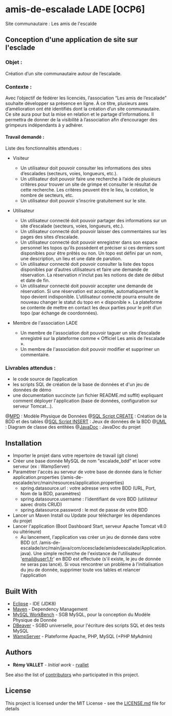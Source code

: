# amis-de-escalade LADE [OCP6]
Site communautaire : Les amis de l'escalde

## Conception d'une application de site sur l'esclade

### Objet :
Création d’un site communautaire autour de l’escalade.

### Contexte :
Avec l’objectif de fédérer les licenciés, l’association “Les amis de l’escalade”
souhaite développer sa présence en ligne. À ce titre, plusieurs axes d’amélioration
ont été identifiés dont la création d’un site communautaire.
Ce site aura pour but la mise en relation et le partage d’informations. Il permettra
de donner de la visibilité à l’association afin d’encourager des grimpeurs
indépendants à y adhérer.

#### Travail demandé :

Liste des fonctionnalités attendues :
* Visiteur
    * Un utilisateur doit pouvoir consulter les informations des sites d’escalades (secteurs, voies, longueurs, etc.).
    * Un utilisateur doit pouvoir faire une recherche à l’aide de plusieurs critères pour trouver un site de grimpe et consulter le résultat de cette recherche. Les critères peuvent être le lieu, la cotation, le nombre de secteurs, etc.
    * Un utilisateur doit pouvoir s’inscrire gratuitement sur le site.

* Utilisateur
    * Un utilisateur connecté doit pouvoir partager des informations sur un site d’escalade (secteurs, voies, longueurs, etc.).
    * Un utilisateur connecté doit pouvoir laisser des commentaires sur les pages des sites d’escalade.
    * Un utilisateur connecté doit pouvoir enregistrer dans son espace personnel les topos qu’ils possèdent et préciser si ces derniers sont disponibles pour être prêtés ou non. Un topo est défini par un nom, une description, un lieu et une date de parution.
    * Un utilisateur connecté doit pouvoir consulter la liste des topos disponibles par d’autres utilisateurs et faire une demande de réservation. La réservation n’inclut pas les notions de date de début et date de fin.
    * Un utilisateur connecté doit pouvoir accepter une demande de réservation. Si une réservation est acceptée, automatiquement le topo devient indisponible. L’utilisateur connecté pourra ensuite de nouveau changer le statut du topo en « disponible ». La plateforme se contente de mettre en contact les deux parties pour le prêt d’un topo (par échange de coordonnées).

* Membre de l'association LADE
    * Un membre de l'association doit pouvoir taguer un site d’escalade enregistré sur la plateforme comme « Officiel Les amis de l’escalade ».
    * Un membre de l'association doit pouvoir modifier et supprimer un commentaire.

### Livrables attendus :
* le code source de l’application
* les scripts SQL de création de la base de données et d'un jeu de données de démo
* une documentation succincte (un fichier README.md  suffit) expliquant comment déployer l'application (base de données, configuration sur serveur Tomcat...).

@[MPD](https://github.com/rvallet/amis-de-escalade/blob/master/sql/MPD_OCP6_LADE.JPG) : Modèle Physique de Données
@[SQL Script CREATE](https://github.com/rvallet/amis-de-escalade/blob/master/sql/escalade_bdd_create.sql) : Création de la BDD et des tables
@[SQL Script INSERT](https://github.com/rvallet/amis-de-escalade/blob/master/sql/dump-escalade_bdd.sql) : Jeux de données de la BDD
@[UML](https://github.com/rvallet/amis-de-escalade/blob/master/uml/class-diagram.jpg) : Diagram de classe des entitées
@[JavaDoc](https://github.com/rvallet/amis-de-escalade/tree/master/doc/com/ocesclade/amisdeescalade) : JavaDoc du projet

## Installation
* Importer le projet dans votre repertoire de travail (git clone)
* Créer une base donnée MySQL de nom "escalade_bdd" et lacer votre serveur (ex : WampServer)
* Paramétrer l'accès au serveur de votre base de donnée dans le fichier application.properties (/amis-de-escalade/src/main/resources/application.properties)
    * spring.datasource.url : votre adresse vers votre BDD (URL, Port, Nom de la BDD, paramètres)
    * spring.datasource.username : l'identifiant de vore BDD (utilisteur aavec droits CRUD)
    * spring.datasource.password : le mot de passe de votre BDD
* Lancer un Maven Install ou Update pour télécharger les dépendances du projet
* Lancer l'application (Boot Dashboard Start, serveur Apache Tomcat v8.0 ou ultérieure)
    * Au lancement, l'application vas créer un jeu de donnée dans votre BDD (cf. /amis-de-escalade/src/main/java/com/ocesclade/amisdeescalade/Application.java). Une simple recherche de l'existance de l'utilisateur 'email@user1.fr' en BDD est effectuée (s'il existe, le jeu de donnée ne seras pas lancé). Si vous rencontrer un problème à l'initialisation du jeu de donnée, supprimer toute vos tables et relancer l'application

## Built With

* [Eclipse](https://www.jetbrains.com/idea/) - IDE (JDK8)
* [Maven](https://maven.apache.org/) - Dependency Management
* [MySQL WorkBench](https://www.mysql.com/) - SGB MySQL, pour la conception du Modèle Physique de Donnée
* [DBeaver](https://dbeaver.io/) - SGBD universelle, pour l'écriture des scripts SQL et des tests MySQL
* [WampServer](http://www.wampserver.com/) - Plateforme Apache, PHP, MySQL (+PHP MyAdmin)

## Authors

* **Rémy VALLET** - *Initial work* - [rvallet](https://github.com/rvallet)

See also the list of [contributors](https://github.com/rvallet/amis-de-escalade/contributors) who participated in this project.

## License
This project is licensed under the MIT License - see the [LICENSE.md](https://github.com/rvallet/amis-de-escalade/blob/master/LICENSE) file for details
